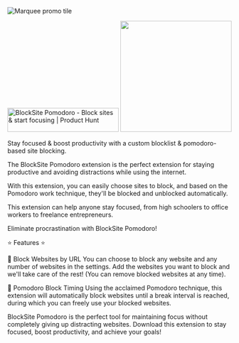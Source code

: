 
![Marquee promo tile](https://github.com/shawshaenk/blocksite-pomodoro/assets/138606372/b5fc763b-28ea-47e5-8dee-d9d9764d4fa1)

<a href="https://www.producthunt.com/posts/blocksite-pomodoro?embed=true&utm_source=badge-featured&utm_medium=badge&utm_souce=badge-blocksite&#0045;pomodoro" target="_blank"><img src="https://api.producthunt.com/widgets/embed-image/v1/featured.svg?post_id=474605&theme=dark" alt="BlockSite&#0032;Pomodoro - Block&#0032;sites&#0032;&#0038;&#0032;start&#0032;focusing | Product Hunt" style="width: 250px; height: 54px;" width="250" height="54" /></a> <a href="https://chromewebstore.google.com/detail/blocksite-pomodoro-block/jpiabnekfdohlhlkpcilboocofljiiml"><img src="https://github.com/user-attachments/assets/17e033db-e476-475e-8b1b-78bb90fd9a28" width="250"/></a>

Stay focused & boost productivity with a custom blocklist & pomodoro-based site blocking.

The BlockSite Pomodoro extension is the perfect extension for staying productive and avoiding distractions while using the internet.

With this extension, you can easily choose sites to block, and based on the Pomodoro work technique, they'll be blocked and unblocked automatically.

This extension can help anyone stay focused, from high schoolers to office workers to freelance entrepreneurs. 

Eliminate procrastination with BlockSite Pomodoro!

⭐ Features ⭐

🚫 Block Websites by URL
You can choose to block any website and any number of websites in the settings. Add the websites you want to block and we'll take care of the rest! (You can remove blocked websites at any time).

🍅 Pomodoro Block Timing
Using the acclaimed Pomodoro technique, this extension will automatically block websites until a break interval is reached, during which you can freely use your blocked websites.

BlockSite Pomodoro is the perfect tool for maintaining focus without completely giving up distracting websites. Download this extension to stay focused, boost productivity, and achieve your goals!
